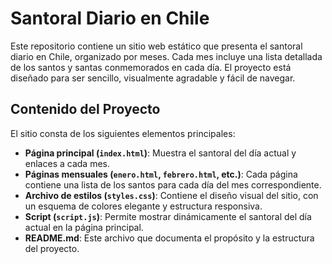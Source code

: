 # Santoral Diario en Chile

Este repositorio contiene un sitio web estático que presenta el santoral diario en Chile, organizado por meses. Cada mes incluye una lista detallada de los santos y santas conmemorados en cada día. El proyecto está diseñado para ser sencillo, visualmente agradable y fácil de navegar.

## Contenido del Proyecto

El sitio consta de los siguientes elementos principales:

- **Página principal (`index.html`)**: Muestra el santoral del día actual y enlaces a cada mes.
- **Páginas mensuales (`enero.html`, `febrero.html`, etc.)**: Cada página contiene una lista de los santos para cada día del mes correspondiente.
- **Archivo de estilos (`styles.css`)**: Contiene el diseño visual del sitio, con un esquema de colores elegante y estructura responsiva.
- **Script (`script.js`)**: Permite mostrar dinámicamente el santoral del día actual en la página principal.
- **README.md**: Este archivo que documenta el propósito y la estructura del proyecto.
